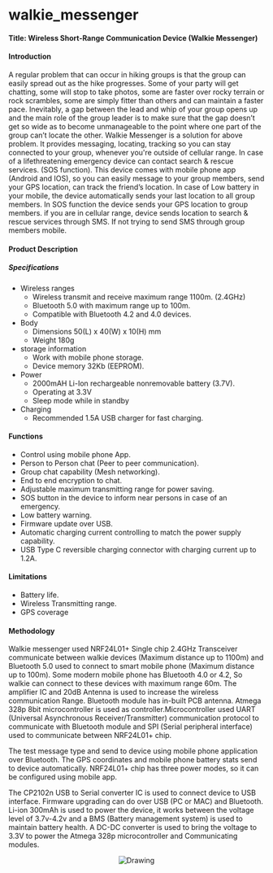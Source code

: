 # walkie_messenger

#### Title: Wireless Short-Range Communication Device (Walkie Messenger)
#### Introduction
A regular problem that can occur in hiking groups is that the group can easily spread out as the hike progresses. Some of your party will get chatting, some will stop to take photos, some are faster over rocky terrain or rock scrambles, some are simply fitter than others and can maintain a faster pace. Inevitably, a gap between the lead and whip of your group opens up and the main role of the group leader is to make sure that the gap doesn’t get so wide as to become unmanageable to the point where one part of the group can’t locate the other. Walkie Messenger is a solution for above problem. It provides messaging, locating, tracking so you can stay connected to your group, whenever you're outside of cellular range. In case of a lifethreatening emergency device can contact search & rescue services. (SOS function). 
This device comes with mobile phone app (Android and IOS), so you can easily message to your group members, send your GPS location, can track the friend’s location. In case of Low battery in your mobile, the device automatically sends your last location to all group members. In SOS function the device sends your GPS location to group members. if you are in cellular range, device sends location to search & rescue services through SMS. If not trying to send SMS through group members mobile.

#### Product Description
##### Specifications

  - Wireless ranges
    - Wireless transmit and receive maximum range 1100m. (2.4GHz)
    - Bluetooth 5.0 with maximum range up to 100m.
    - Compatible with Bluetooth 4.2 and 4.0 devices.
  - Body
    - Dimensions 50(L) x 40(W) x 10(H) mm
    - Weight 180g
  - storage information
    - Work with mobile phone storage.
    - Device memory 32Kb (EEPROM).
  - Power
    - 2000mAH Li-Ion rechargeable nonremovable battery (3.7V).
    - Operating at 3.3V
    - Sleep mode while in standby
  - Charging
    - Recommended 1.5A USB charger for fast charging.
    
#### Functions
  - Control using mobile phone App.
  - Person to Person chat (Peer to peer communication).
  - Group chat capability (Mesh networking).
  - End to end encryption to chat.
  - Adjustable maximum transmitting range for power saving.
  - SOS button in the device to inform near persons in case of an emergency.
  - Low battery warning.
  - Firmware update over USB.
  - Automatic charging current controlling to match the power supply capability.
  - USB Type C reversible charging connector with charging current up to 1.2A.
  
#### Limitations
  - Battery life.
  - Wireless Transmitting range.
  - GPS coverage
  
#### Methodology
Walkie messenger used NRF24L01+ Single chip 2.4GHz Transceiver communicate between walkie devices (Maximum distance up to 1100m) and Bluetooth 5.0 used to connect to smart mobile phone (Maximum distance up to 100m). Some modern mobile phone has Bluetooth 4.0 or 4.2, So walkie can connect to these devices with maximum range 60m.
The amplifier IC and 20dB Antenna is used to increase the wireless communication Range. Bluetooth module has in-built PCB antenna. Atmega 328p 8bit microcontroller is used as controller.Microcontroller used UART (Universal Asynchronous Receiver/Transmitter) communication protocol to communicate with Bluetooth module and SPI (Serial peripheral interface) used to communicate between NRF24L01+ chip. 

The test message type and send to device using mobile phone application over Bluetooth. The GPS coordinates and mobile phone battery stats send to device automatically. NRF24L01+ chip has three power modes, so it can be configured using mobile app.

The CP2102n USB to Serial converter IC is used to connect device to USB interface. Firmware upgrading can do over USB (PC or MAC) and Bluetooth. Li-ion 300mAh is used to power the device, it works between the voltage level of 3.7v-4.2v and a BMS (Battery management system) is used to maintain battery health. A DC-DC converter is used to bring the voltage to 3.3V to power the Atmega 328p microcontroller and Communicating modules.

<center>
<img src="./media/cover.png" alt="Drawing"/>
</center>
